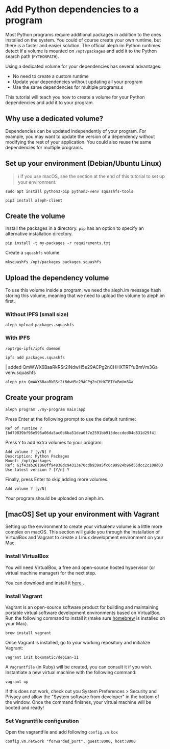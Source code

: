 # Add Python dependencies to a program

Most Python programs require additional packages in addition to the ones installed on the system.
You could of course create your own runtime, but there is a faster and easier solution.
The official aleph.im Python runtimes detect if a volume is mounted on `/opt/packages` and add it to
the Python search path (`PYTHONPATH`).

Using a dedicated volume for your dependencies has several advantages:
* No need to create a custom runtime
* Update your dependencies without updating all your program
* Use the same dependencies for multiple programs.s

This tutorial will teach you how to create a volume for your Python dependencies
and add it to your program.

## Why use a dedicated volume?

Dependencies can be updated independently of your program.
For example, you may want to update the version of a dependency without modifying the rest of your application.
You could also reuse the same dependencies for multiple programs.

## Set up your environment (Debian/Ubuntu Linux)

> ℹ If you use macOS, see the section at the end of this tutorial to set up your environment.

```shell
sudo apt install python3-pip python3-venv squashfs-tools
```

```shell
pip3 install aleph-client
```

## Create the volume

Install the packages in a directory. `pip` has an option to specify an alternative installation directory.

```shell
pip install -t my-packages -r requirements.txt
```

Create a `squashfs` volume:

```shell
mksquashfs /opt/packages packages.squashfs
```

## Upload the dependency volume

To use this volume inside a program, we need the aleph.im message hash storing
this volume, meaning that we need to upload the volume to aleph.im first.

### Without IPFS (small size)

```shell
aleph upload packages.squashfs
```

### With IPFS
```shell
/opt/go-ipfs/ipfs daemon
```

```shell
ipfs add packages.squashfs
```
| added QmWWX6BaaRkRSr2iNdwH5e29ACPg2nCHHXTRTfuBmVm3Ga venv.squashfs

```shell
aleph pin QmWWX6BaaRkRSr2iNdwH5e29ACPg2nCHHXTRTfuBmVm3Ga
```

## Create your program

```shell
aleph program ./my-program main:app
```

Press Enter at the following prompt to use the default runtime:
```
Ref of runtime ? [bd79839bf96e595a06da5ac0b6ba51dea6f7e2591bb913deccded04d831d29f4]
```

Press `Y` to add extra volumes to your program:
``` 
Add volume ? [y/N] Y
Description: Python Packages
Mount: /opt/packages
Ref: 61f43ab261060ff94838dc94313a70cdb939a5fc6c99924b96d55dcc2c108d03
Use latest version ? [Y/n] Y
```

Finally, press Enter to skip adding more volumes.
```shell
Add volume ? [y/N]
```

Your program should be uploaded on aleph.im.

## [macOS] Set up your environment with Vagrant

Setting up the environment to create your virtualenv volume is a little more complex on macOS.
This section will guide you through the installation of VirtualBox and Vagrant to create a Linux
development environment on your Mac.

### Install VirtualBox
You will need VirtualBox, a free and open-source hosted hypervisor (or virtual machine manager) for the next step.

You can download and install it <a href="https://www.virtualbox.org/wiki/Downloads">here </a>.

### Install Vagrant
Vagrant is an open-source software product for building and maintaining portable virtual software development 
environments based on VirtualBox.
Run the following command to install it (make sure [homebrew](https://brew.sh) is installed on your Mac).

```shell
brew install vagrant
```

Once Vagrant is installed, go to your working repository and initialize Vagrant:

```shell
vagrant init boxomatic/debian-11
```

A `Vagrantfile` (in Ruby) will be created, you can consult it if you wish.
Instantiate a new virtual machine with the following command:

```shell
vagrant up
```

If this does not work, check out you System Preferences > Security and Privacy and allow 
the "System software from developer" in the bottom of the window.
Once the command finishes, your virtual machine will be booted and ready!

### Set Vagrantfile configuration

Open the vagrantfile and add following `config.vm.box`

```shell
config.vm.network "forwarded_port", guest:8000, host:8000
```
